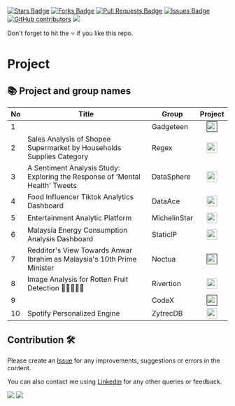 <a href="https://github.com/drshahizan/special-topic-data-engineering/stargazers"><img src="https://img.shields.io/github/stars/drshahizan/special-topic-data-engineering" alt="Stars Badge"/></a>
<a href="https://github.com/drshahizan/special-topic-data-engineering/network/members"><img src="https://img.shields.io/github/forks/drshahizan/special-topic-data-engineering" alt="Forks Badge"/></a>
<a href="https://github.com/drshahizan/special-topic-data-engineering/pulls"><img src="https://img.shields.io/github/issues-pr/drshahizan/special-topic-data-engineering" alt="Pull Requests Badge"/></a>
<a href="https://github.com/drshahizan/special-topic-data-engineering/issues"><img src="https://img.shields.io/github/issues/drshahizan/special-topic-data-engineering" alt="Issues Badge"/></a>
<a href="https://github.com/drshahizan/special-topic-data-engineering/graphs/contributors"><img alt="GitHub contributors" src="https://img.shields.io/github/contributors/drshahizan/special-topic-data-engineering?color=2b9348"></a>
![](https://visitor-badge.glitch.me/badge?page_id=drshahizan/special-topic-data-engineering)

Don't forget to hit the :star: if you like this repo.

# Project

## 📚 Project and group names

| No | Title | Group |  Project | 
| ----- | ----- | ------ | :------: | 
| 1 |  | Gadgeteen | <a href="" ><img src="../../images/task.png" width="24px" height="24px" ></a> |
| 2 | Sales Analysis of Shopee Supermarket by Households Supplies Category | Regex |<a href="https://github.com/drshahizan/special-topic-data-engineering/tree/main/project/submission/Regex" ><img src="../../images/task.png" width="24px" height="24px" ></a> |
| 3 | A Sentiment Analysis Study: Exploring the Response of 'Mental Health' Tweets | DataSphere |<a href="https://github.com/drshahizan/special-topic-data-engineering/tree/main/project/submission/DataSphere" ><img src="../../images/task.png" width="24px" height="24px" ></a> |
| 4 | Food Influencer Tiktok Analytics Dashboard | DataAce |<a href="https://github.com/drshahizan/special-topic-data-engineering/tree/main/project/submission/DataAce" ><img src="../../images/task.png" width="24px" height="24px" ></a> |
| 5 | Entertainment Analytic Platform | MichelinStar |<a href="https://github.com/drshahizan/special-topic-data-engineering/tree/main/project/submission/MichelinStar" ><img src="../../images/task.png" width="24px" height="24px" ></a> |
| 6 | Malaysia Energy Consumption Analysis Dashboard | StaticIP |<a href="https://github.com/drshahizan/special-topic-data-engineering/tree/main/project/submission/StaticIP" ><img src="../../images/task.png" width="24px" height="24px" ></a> |
| 7 | Redditor's View Towards Anwar Ibrahim as Malaysia's 10th Prime Minister | Noctua|<a href="" ><img src="../../images/task.png" width="24px" height="24px" ></a> |
| 8 | Image Analysis for Rotten Fruit Detection 🍇🍉🍎🍐🍓 | Rivertion |<a href="Rivertion" ><img src="../../images/task.png" width="24px" height="24px" ></a> |
| 9 |  | CodeX|<a href="" ><img src="../../images/task.png" width="24px" height="24px" ></a> |
| 10 | Spotify Personalized Engine  | ZytrecDB|<a href="https://github.com/drshahizan/special-topic-data-engineering/tree/41045334cdc31aae60da7d734479b8b1b52a09a4/project/submission/ZytrecDB" ><img src="../../images/task.png" width="24px" height="24px" ></a> |

## Contribution 🛠️
Please create an [Issue](https://github.com/drshahizan/special-topic-data-engineering/issues) for any improvements, suggestions or errors in the content.

You can also contact me using [Linkedin](https://www.linkedin.com/in/drshahizan/) for any other queries or feedback.

![](https://komarev.com/ghpvc/?username=drshahizan&label=Views&color=0e75b6&style=flat)
![](https://hit.yhype.me/github/profile?user_id=81284918)
